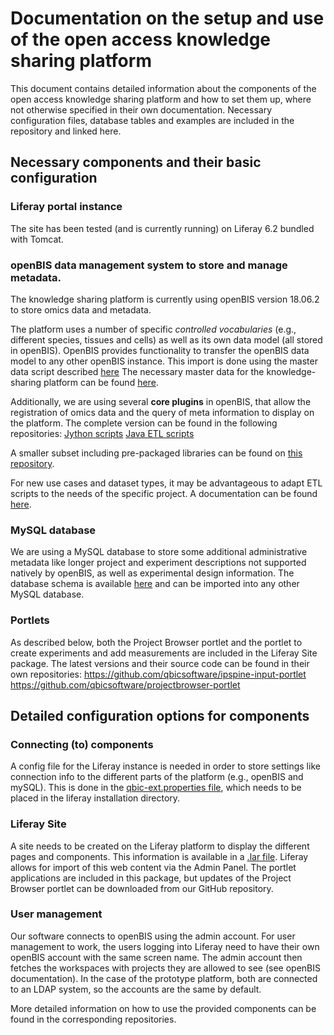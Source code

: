 
# Documentation on the setup and use of the open access knowledge sharing platform

This document contains detailed information about the components of the open access knowledge sharing platform and how to set them up, where not otherwise specified in their own documentation.
Necessary configuration files, database tables and examples are included in the repository and linked here.

## Necessary components and their basic configuration

### Liferay portal instance

The site has been tested (and is currently running) on Liferay 6.2 bundled with Tomcat.

### openBIS data management system to store and manage metadata.

The knowledge sharing platform is currently using openBIS version 18.06.2 to store omics data and metadata.

The platform uses a number of specific *controlled vocabularies* (e.g., different species, tissues and cells) as well as its own data model (all stored in openBIS). OpenBIS provides functionality to transfer the openBIS data model to any other openBIS instance. This import is done using the master data script described [here](https://unlimited.ethz.ch/display/openBISDoc1906/Jython+Master+Data+Scripts#JythonMasterDataScripts-Executingmasterdatascripts)
The necessary master data for the knowledge-sharing platform can be found [here](openBIS_masterdata).

Additionally, we are using several **core plugins** in openBIS, that allow the registration of omics data and the query of meta information to display on the platform. The complete version can be found in the following repositories:
[Jython scripts](https://github.com/qbicsoftware/etl-scripts)
[Java ETL scripts](https://github.com/qbicsoftware/java-openbis-dropboxes)

A smaller subset including pre-packaged libraries can be found on [this repository](basic_openbis_etl_scripts).

For new use cases and dataset types, it may be advantageous to adapt ETL scripts to the needs of the specific project. A documentation can be found [here](https://openbis.readthedocs.io/en/latest/software-developer-documentation/server-side-extensions/dss-dropboxes.html).

### MySQL database

We are using a MySQL database to store some additional administrative metadata like longer project and experiment descriptions not supported natively by openBIS, as well as experimental design information. The database schema is available [here](sql_tables) and can be imported into any other MySQL database.

### Portlets

As described below, both the Project Browser portlet and the portlet to create experiments and add measurements are included in the Liferay Site package. The latest versions and their source code can be found in their own repositories:
https://github.com/qbicsoftware/ipspine-input-portlet
https://github.com/qbicsoftware/projectbrowser-portlet

## Detailed configuration options for components

### Connecting (to) components

A config file for the Liferay instance is needed in order to store settings like connection info to the different parts of the platform (e.g., openBIS and mySQL). This is done in the [qbic-ext.properties file](portlet_config), which needs to be placed in the liferay installation directory.

### Liferay Site

A site needs to be created on the Liferay platform to display the different pages and components. This information is available in a [.lar file](liferay_site). Liferay allows for import of this web content via the Admin Panel. The portlet applications are included in this package, but updates of the Project Browser portlet can be downloaded from our GitHub repository.

### User management

Our software connects to openBIS using the admin account. For user management to work, the users logging into Liferay need to have their own openBIS account with the same screen name. The admin account then fetches the workspaces with projects they are allowed to see (see openBIS documentation). In the case of the prototype platform, both are connected to an LDAP system, so the accounts are the same by default.

 More detailed information on how to use the provided components can be found in the corresponding repositories.